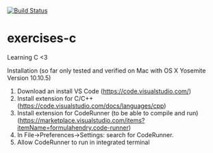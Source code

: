 [![Build Status](https://travis-ci.org/KarlWestgardh/exercises-c.svg?branch=master)](https://travis-ci.org/KarlWestgardh/exercises-c)

# exercises-c
Learning C &lt;3

Installation (so far only tested and verified on Mac with OS X Yosemite Version 10.10.5)
1. Download an install VS Code (https://code.visualstudio.com/)
2. Install extension for C/C++ (https://code.visualstudio.com/docs/languages/cpp)
3. Install extension for CodeRunner (to be able to compile and run) (https://marketplace.visualstudio.com/items?itemName=formulahendry.code-runner)
4. In File->Preferences->Settings: search for CodeRunner. 
5. Allow CodeRunner to run in integrated terminal
